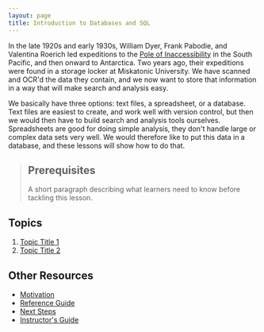 ```yaml
---
layout: page
title: Introduction to Databases and SQL
---
```

In the late 1920s and early 1930s,
William Dyer,
Frank Pabodie,
and Valentina Roerich led expeditions to the
[Pole of Inaccessibility](http://en.wikipedia.org/wiki/Pole_of_inaccessibility)
in the South Pacific,
and then onward to Antarctica.
Two years ago,
their expeditions were found in a storage locker at Miskatonic University.
We have scanned and OCR'd the data they contain,
and we now want to store that information
in a way that will make search and analysis easy.

We basically have three options:
text files,
a spreadsheet,
or a database.
Text files are easiest to create,
and work well with version control,
but then we would then have to build search and analysis tools ourselves.
Spreadsheets are good for doing simple analysis,
they don't handle large or complex data sets very well.
We would therefore like to put this data in a database,
and these lessons will show how to do that.

> ## Prerequisites
>
> A short paragraph describing what learners need to know
> before tackling this lesson.

## Topics

1.  [Topic Title 1](01-one.html)
2.  [Topic Title 2](02-two.html)

## Other Resources

*   [Motivation](motivation.html)
*   [Reference Guide](reference.html)
*   [Next Steps](discussion.html)
*   [Instructor's Guide](instructors.html)
